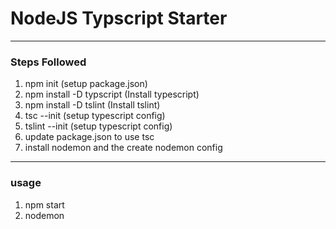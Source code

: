 # NodeJS Typscript Starter

----
### Steps Followed 
1. npm init (setup package.json)
2. npm install -D typscript (Install typescript)
3. npm install -D tslint (Install tslint)
4. tsc --init (setup typescript config)
5. tslint --init (setup typescript config)
6. update package.json to use tsc
7. install nodemon and the create nodemon config



----
### usage
1. npm start
2. nodemon
